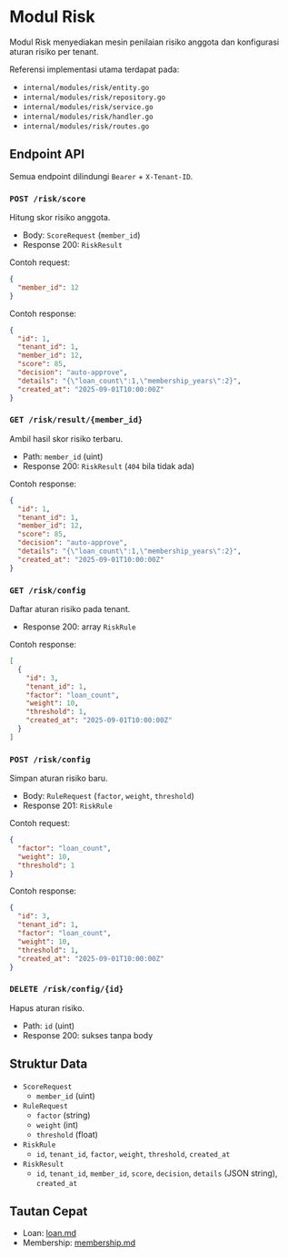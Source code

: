 # Modul Risk

Modul Risk menyediakan mesin penilaian risiko anggota dan konfigurasi aturan risiko per tenant.

Referensi implementasi utama terdapat pada:
- `internal/modules/risk/entity.go`
- `internal/modules/risk/repository.go`
- `internal/modules/risk/service.go`
- `internal/modules/risk/handler.go`
- `internal/modules/risk/routes.go`

## Endpoint API

Semua endpoint dilindungi `Bearer` + `X-Tenant-ID`.

### `POST /risk/score`
Hitung skor risiko anggota.

- Body: `ScoreRequest` (`member_id`)
- Response 200: `RiskResult`

Contoh request:
```json
{
  "member_id": 12
}
```

Contoh response:
```json
{
  "id": 1,
  "tenant_id": 1,
  "member_id": 12,
  "score": 85,
  "decision": "auto-approve",
  "details": "{\"loan_count\":1,\"membership_years\":2}",
  "created_at": "2025-09-01T10:00:00Z"
}
```

### `GET /risk/result/{member_id}`
Ambil hasil skor risiko terbaru.

- Path: `member_id` (uint)
- Response 200: `RiskResult` (`404` bila tidak ada)

Contoh response:
```json
{
  "id": 1,
  "tenant_id": 1,
  "member_id": 12,
  "score": 85,
  "decision": "auto-approve",
  "details": "{\"loan_count\":1,\"membership_years\":2}",
  "created_at": "2025-09-01T10:00:00Z"
}
```

### `GET /risk/config`
Daftar aturan risiko pada tenant.

- Response 200: array `RiskRule`

Contoh response:
```json
[
  {
    "id": 3,
    "tenant_id": 1,
    "factor": "loan_count",
    "weight": 10,
    "threshold": 1,
    "created_at": "2025-09-01T10:00:00Z"
  }
]
```

### `POST /risk/config`
Simpan aturan risiko baru.

- Body: `RuleRequest` (`factor`, `weight`, `threshold`)
- Response 201: `RiskRule`

Contoh request:
```json
{
  "factor": "loan_count",
  "weight": 10,
  "threshold": 1
}
```

Contoh response:
```json
{
  "id": 3,
  "tenant_id": 1,
  "factor": "loan_count",
  "weight": 10,
  "threshold": 1,
  "created_at": "2025-09-01T10:00:00Z"
}
```

### `DELETE /risk/config/{id}`
Hapus aturan risiko.

- Path: `id` (uint)
- Response 200: sukses tanpa body

## Struktur Data

- `ScoreRequest`
  - `member_id` (uint)
- `RuleRequest`
  - `factor` (string)
  - `weight` (int)
  - `threshold` (float)
- `RiskRule`
  - `id`, `tenant_id`, `factor`, `weight`, `threshold`, `created_at`
- `RiskResult`
  - `id`, `tenant_id`, `member_id`, `score`, `decision`, `details` (JSON string), `created_at`

## Tautan Cepat

- Loan: [loan.md](loan.md)
- Membership: [membership.md](membership.md)
